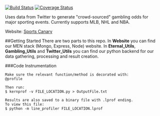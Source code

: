 [![Build Status](https://travis-ci.org/CUBigDataClass/SportsCanary.svg?branch=master)](https://travis-ci.org/CUBigDataClass/SportsCanary)  [![Coverage Status](https://coveralls.io/repos/github/CUBigDataClass/SportsCanary/badge.svg?branch=master)](https://coveralls.io/github/CUBigDataClass/SportsCanary?branch=master)

Uses data from Twitter to generate "crowd-sourced" gambling odds for major sporting events.  Currently supports MLB, NHL and NBA.

Website: [Sports Canary](http://sportscanary.com/)

##Getting Started
There are two parts to this repo.  In **Website** you can find our MEN stack (Mongo, Express, Node) website.  In **Eternal_Utils**, **Gambling_Utils** and **Twitter_Utils** you can find our python backend for our data gathering, processing and result creation.


###Code Instrumentation
```
Make sure the relevant function/method is decorated with:
@profile

Then run:
$ kernprof -v FILE_LOCATION.py > OutputFile.txt

Results are also saved to a binary file with .lprof ending.
To view this file:
$ python -m line_profiler FILE_LOCATION.lprof
```

